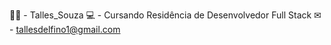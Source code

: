 🧍‍♂️ - Talles_Souza
💻 - Cursando Residência de Desenvolvedor Full Stack
✉ - tallesdelfino1@gmail.com
